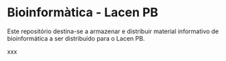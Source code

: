 # Bioinformàtica - Lacen PB

Este repositório destina-se a armazenar e distribuir material informativo de bioinformática a ser distribuído para o Lacen PB.


xxx
